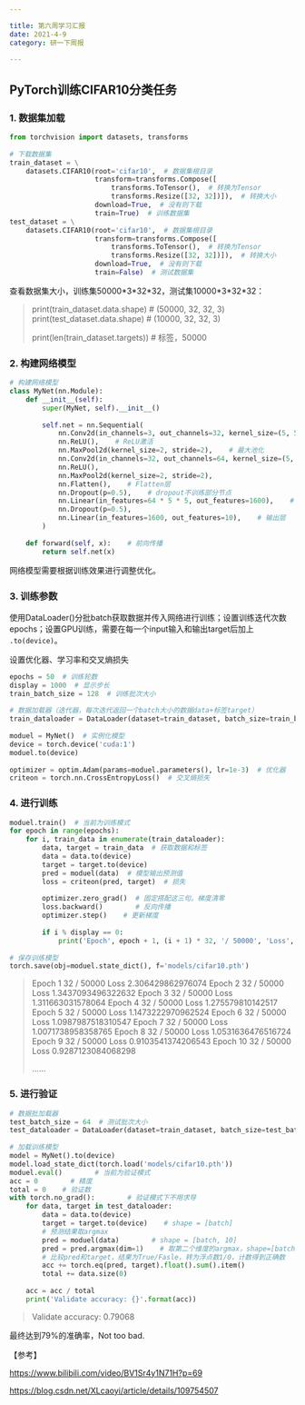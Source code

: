 ```yaml
---

title: 第六周学习汇报
date: 2021-4-9
category: 研一下周报

---
```




## PyTorch训练CIFAR10分类任务

<!-- more -->

### 1. 数据集加载

``` python
from torchvision import datasets, transforms
 
# 下载数据集
train_dataset = \
    datasets.CIFAR10(root='cifar10',  # 数据集根目录
                     transform=transforms.Compose([
                         transforms.ToTensor(),  # 转换为Tensor
                         transforms.Resize([32, 32])]),  # 转换大小
                     download=True,  # 没有则下载
                     train=True)  # 训练数据集
test_dataset = \
    datasets.CIFAR10(root='cifar10',  # 数据集根目录
                     transform=transforms.Compose([
                         transforms.ToTensor(),  # 转换为Tensor
                         transforms.Resize([32, 32])]),  # 转换大小
                     download=True,  # 没有则下载
                     train=False)  # 测试数据集
```

查看数据集大小，训练集50000\*3\*32\*32，测试集10000\*3\*32\*32：

> print(train_dataset.data.shape)  # (50000, 32, 32, 3)
> print(test_dataset.data.shape)  # (10000, 32, 32, 3)
>
> print(len(train_dataset.targets))  # 标签，50000

### 2. 构建网络模型

```python
# 构建网络模型
class MyNet(nn.Module):
    def __init__(self):
        super(MyNet, self).__init__()
 
        self.net = nn.Sequential(
            nn.Conv2d(in_channels=3, out_channels=32, kernel_size=(5, 5), stride=(1, 1)),    # 卷积层，32*5*5
            nn.ReLU(),    # ReLU激活
            nn.MaxPool2d(kernel_size=2, stride=2),    # 最大池化
            nn.Conv2d(in_channels=32, out_channels=64, kernel_size=(5, 5), stride=(1, 1)),    # 卷积层，64*5*5
            nn.ReLU(),
            nn.MaxPool2d(kernel_size=2, stride=2),
            nn.Flatten(),    # Flatten层
            nn.Dropout(p=0.5),    # dropout不训练部分节点
            nn.Linear(in_features=64 * 5 * 5, out_features=1600),    # 全连接
            nn.Dropout(p=0.5),
            nn.Linear(in_features=1600, out_features=10),    # 输出层
        )
 
    def forward(self, x):    # 前向传播
        return self.net(x)
```

网络模型需要根据训练效果进行调整优化。

### 3. 训练参数

使用DataLoader()分批batch获取数据并传入网络进行训练；设置训练迭代次数epochs；设置GPU训练，需要在每一个input输入和输出target后加上 `.to(device)`。

设置优化器、学习率和交叉熵损失

```python
epochs = 50  # 训练轮数
display = 1000  # 显示步长
train_batch_size = 128  # 训练批次大小
 
# 数据加载器（迭代器，每次迭代返回一个batch大小的数据data+标签target）
train_dataloader = DataLoader(dataset=train_dataset, batch_size=train_batch_size, shuffle=True)
 
moduel = MyNet()  # 实例化模型
device = torch.device('cuda:1')
moduel.to(device)
 
optimizer = optim.Adam(params=moduel.parameters(), lr=1e-3)  # 优化器
criteon = torch.nn.CrossEntropyLoss()  # 交叉熵损失
```

### 4. 进行训练

```python
moduel.train()  # 当前为训练模式
for epoch in range(epochs):
    for i, train_data in enumerate(train_dataloader):
        data, target = train_data  # 获取数据和标签
        data = data.to(device)
        target = target.to(device)
        pred = moduel(data)  # 模型输出预测值
        loss = criteon(pred, target)  # 损失
 
        optimizer.zero_grad()  # 固定搭配这三句。梯度清零
        loss.backward()        # 反向传播
        optimizer.step()    # 更新梯度
 
        if i % display == 0:
            print('Epoch', epoch + 1, (i + 1) * 32, '/ 50000', 'Loss', loss.item(), )
 
# 保存训练模型
torch.save(obj=moduel.state_dict(), f='models/cifar10.pth')
```

> Epoch 1 32 / 50000 Loss 2.306429862976074
> Epoch 2 32 / 50000 Loss 1.3437093496322632
> Epoch 3 32 / 50000 Loss 1.311663031578064
> Epoch 4 32 / 50000 Loss 1.275579810142517
> Epoch 5 32 / 50000 Loss 1.1473222970962524
> Epoch 6 32 / 50000 Loss 1.0987987518310547
> Epoch 7 32 / 50000 Loss 1.0071738958358765
> Epoch 8 32 / 50000 Loss 1.0531636476516724
> Epoch 9 32 / 50000 Loss 0.9103541374206543
> Epoch 10 32 / 50000 Loss 0.9287123084068298
>
> ......

### 5. 进行验证

```python
# 数据批加载器
test_batch_size = 64  # 测试批次大小
test_dataloader = DataLoader(dataset=train_dataset, batch_size=test_batch_size, shuffle=True)
 
# 加载训练模型
model = MyNet().to(device)
model.load_state_dict(torch.load('models/cifar10.pth'))
moduel.eval()        # 当前为验证模式
acc = 0        # 精度
total = 0    # 验证数
with torch.no_grad():        # 验证模式下不用求导
    for data, target in test_dataloader:
        data = data.to(device)
        target = target.to(device)    # shape = [batch]
        # 预测结果取argmax
        pred = moduel(data)        # shape = [batch, 10]
        pred = pred.argmax(dim=1)    # 取第二个维度的argmax，shape=[batch]
        # 比较pred和target，结果为True/Fasle，转为浮点数1/0，计数得到正确数
        acc += torch.eq(pred, target).float().sum().item()
        total += data.size(0)
 
    acc = acc / total
    print('Validate accuracy: {}'.format(acc))
```

> Validate accuracy: 0.79068

最终达到79%的准确率，Not too bad.

【参考】

https://www.bilibili.com/video/BV1Sr4y1N71H?p=69

https://blog.csdn.net/XLcaoyi/article/details/109754507
